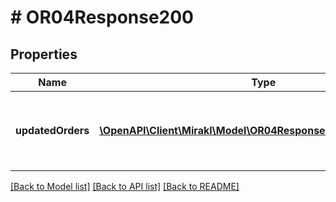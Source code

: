 # # OR04Response200

## Properties

Name | Type | Description | Notes
------------ | ------------- | ------------- | -------------
**updatedOrders** | [**\OpenAPI\Client\Mirakl\Model\OR04Response200UpdatedOrders[]**](OR04Response200UpdatedOrders.md) | A list of updated orders and orders in error objects | [optional]

[[Back to Model list]](../../README.md#models) [[Back to API list]](../../README.md#endpoints) [[Back to README]](../../README.md)
